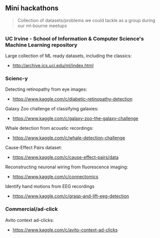 ## Mini hackathons

> Collection of datasets/problems we could tackle as a group during our ml-bourne meetups

### UC Irvine - School of Information & Computer Science's Machine Learning repository

Large collection of ML ready datasets, including the classics:
* http://archive.ics.uci.edu/ml/index.html

### Scienc-y

Detecting retinopathy from eye images:
* https://www.kaggle.com/c/diabetic-retinopathy-detection

Galaxy Zoo challenge of classifying galaxies:
* https://www.kaggle.com/c/galaxy-zoo-the-galaxy-challenge

Whale detection from acoustic recordings:
* https://www.kaggle.com/c/whale-detection-challenge

Cause-Effect Pairs dataset:
* https://www.kaggle.com/c/cause-effect-pairs/data

Reconstructing neuronal wiring from fluorescence imaging:
* https://www.kaggle.com/c/connectomics

Identify hand motions from EEG recordings
* https://www.kaggle.com/c/grasp-and-lift-eeg-detection

### Commercial/ad-click

Avito context ad-clicks:
* https://www.kaggle.com/c/avito-context-ad-clicks
